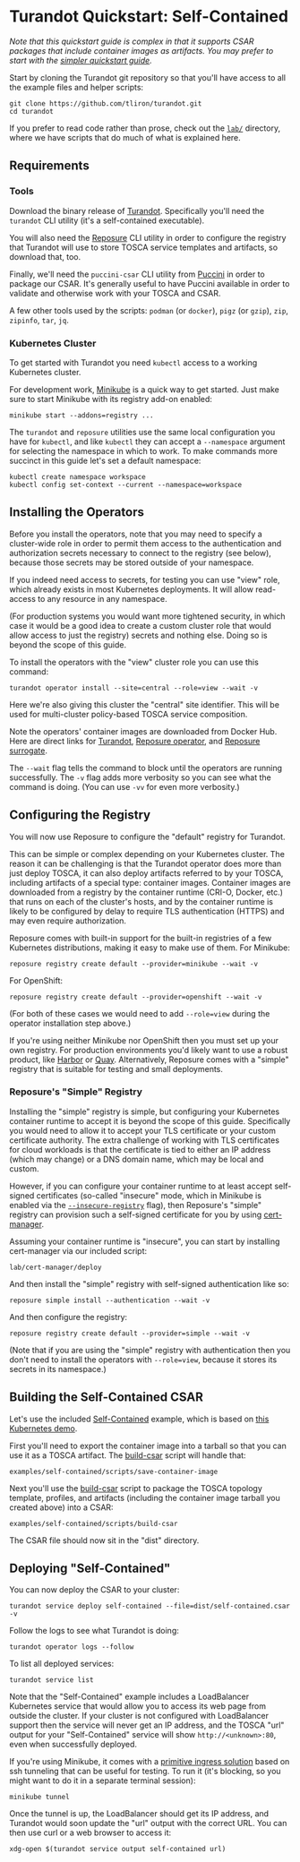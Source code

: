 Turandot Quickstart: Self-Contained
===================================

*Note that this quickstart guide is complex in that it supports CSAR packages that include
container images as artifacts. You may prefer to start with the
[simpler quickstart guide](QUICKSTART.md).*

Start by cloning the Turandot git repository so that you'll have access to all the example
files and helper scripts:

    git clone https://github.com/tliron/turandot.git
    cd turandot

If you prefer to read code rather than prose, check out the [`lab/`](lab/) directory,
where we have scripts that do much of what is explained here.

Requirements
------------

### Tools

Download the binary release of [Turandot](https://github.com/tliron/turandot/releases).
Specifically you'll need the `turandot` CLI utility (it's a self-contained executable).

You will also need the [Reposure](https://reposure.puccini.cloud/) CLI utility in
order to configure the registry that Turandot will use to store TOSCA service templates
and artifacts, so download that, too.

Finally, we'll need the `puccini-csar` CLI utility from [Puccini](https://puccini.cloud/)
in order to package our CSAR. It's generally useful to have Puccini available in
order to validate and otherwise work with your TOSCA and CSAR.

A few other tools used by the scripts: `podman` (or `docker`), `pigz` (or `gzip`),
`zip`, `zipinfo`, `tar`, `jq`.

### Kubernetes Cluster

To get started with Turandot you need `kubectl` access to a working Kubernetes
cluster.

For development work, [Minikube](https://minikube.sigs.k8s.io/docs/) is a quick way
to get started. Just make sure to start Minikube with its registry add-on enabled:

    minikube start --addons=registry ...

The `turandot` and `reposure` utilities use the same local configuration you have for
`kubectl`, and like `kubectl` they can accept a `--namespace` argument for selecting
the namespace in which to work. To make commands more succinct in this guide let's set a
default namespace:

    kubectl create namespace workspace
    kubectl config set-context --current --namespace=workspace

Installing the Operators
------------------------

Before you install the operators, note that you may need to specify a cluster-wide role
in order to permit them access to the authentication and authorization secrets necessary
to connect to the registry (see below), because those secrets may be stored outside of
your namespace.

If you indeed need access to secrets, for testing you can use "view" role, which already
exists in most Kubernetes deployments. It will allow read-access to any resource in any
namespace.

(For production systems you would want more tightened security, in which case it would
be a good idea to create a custom cluster role that would allow access to just the registry)
secrets and nothing else. Doing so is beyond the scope of this guide.

To install the operators with the "view" cluster role you can use this command:

    turandot operator install --site=central --role=view --wait -v

Here we're also giving this cluster the "central" site identifier. This will be used
for multi-cluster policy-based TOSCA service composition.

Note the operators' container images are downloaded from Docker Hub. Here are
direct links for [Turandot](https://hub.docker.com/r/tliron/turandot-operator),
[Reposure operator](https://hub.docker.com/r/tliron/reposure-operator), and
[Reposure surrogate](https://hub.docker.com/r/tliron/reposure-surrogate).

The `--wait` flag tells the command to block until the operators are running
successfully. The `-v` flag adds more verbosity so you can see what the command is
doing. (You can use `-vv` for even more verbosity.)

Configuring the Registry
------------------------

You will now use Reposure to configure the "default" registry for Turandot. 

This can be simple or complex depending on your Kubernetes cluster. The reason it can be
challenging is that the Turandot operator does more than just deploy TOSCA, it can also deploy
artifacts referred to by your TOSCA, including artifacts of a special type: container images.
Container images are downloaded from a registry by the container runtime (CRI-O, Docker, etc.)
that runs on each of the cluster's hosts, and by the container runtime is likely to be configured
by delay to require TLS authentication (HTTPS) and may even require authorization.

Reposure comes with built-in support for the built-in registries of a few Kubernetes
distributions, making it easy to make use of them. For Minikube:

    reposure registry create default --provider=minikube --wait -v

For OpenShift:

    reposure registry create default --provider=openshift --wait -v

(For both of these cases we would need to add `--role=view` during the operator
installation step above.)

If you're using neither Minikube nor OpenShift then you must set up your own registry.
For production environments you'd likely want to use a robust product, like
[Harbor](https://goharbor.io/) or [Quay](https://www.projectquay.io/).
Alternatively, Reposure comes with a "simple" registry that is suitable for testing and
small deployments.

### Reposure's "Simple" Registry

Installing the "simple" registry is simple, but configuring your Kubernetes container
runtime to accept it is beyond the scope of this guide. Specifically you would need to
allow it to accept your TLS certificate or your custom certificate authority. The extra
challenge of working with TLS certificates for cloud workloads is that the certificate
is tied to either an IP address (which may change) or a DNS domain name, which may be
local and custom.

However, if you can configure your container runtime to at least accept self-signed
certificates (so-called "insecure" mode, which in Minikube is enabled via the
[`--insecure-registry`](https://minikube.sigs.k8s.io/docs/handbook/registry/) flag),
then Reposure's "simple" registry can provision such a self-signed certificate for you
by using [cert-manager](https://github.com/jetstack/cert-manager).

Assuming your container runtime is "insecure", you can start by installing cert-manager
via our included script:

    lab/cert-manager/deploy

And then install the "simple" registry with self-signed authentication like so:

    reposure simple install --authentication --wait -v

And then configure the registry:

    reposure registry create default --provider=simple --wait -v

(Note that if you are using the "simple" registry with authentication then you don't
need to install the operators with `--role=view`, because it stores its secrets in
its namespace.)

Building the Self-Contained CSAR
--------------------------------

Let's use the included [Self-Contained](examples/self-contained/) example, which is based on
[this Kubernetes demo](https://github.com/paulbouwer/hello-kubernetes).

First you'll need to export the container image into a tarball so that you can use it as
a TOSCA artifact. The
[build-csar](examples/self-contained/scripts/save-container-image) script will handle that:

    examples/self-contained/scripts/save-container-image

Next you'll use the [build-csar](examples/self-contained/scripts/build-csar) script to package
the TOSCA topology template, profiles, and artifacts (including the container image
tarball you created above) into a CSAR:

    examples/self-contained/scripts/build-csar

The CSAR file should now sit in the "dist" directory.

Deploying "Self-Contained"
--------------------------

You can now deploy the CSAR to your cluster:

    turandot service deploy self-contained --file=dist/self-contained.csar -v

Follow the logs to see what Turandot is doing:

    turandot operator logs --follow

To list all deployed services:

    turandot service list

Note that the "Self-Contained" example includes a LoadBalancer Kubernetes service that would
allow you to access its web page from outside the cluster. If your cluster is not configured
with LoadBalancer support then the service will never get an IP address, and the TOSCA "url"
output for your "Self-Contained" service will show `http://<unknown>:80`, even when successfully
deployed.

If you're using Minikube, it comes with a
[primitive ingress solution](https://minikube.sigs.k8s.io/docs/commands/tunnel/) based on ssh
tunneling that can be useful for testing. To run it (it's blocking, so you might want to do
it in a separate terminal session):

    minikube tunnel

Once the tunnel is up, the LoadBalancer should get its IP address, and Turandot would soon
update the "url" output with the correct URL. You can then use curl or a web browser to access
it:

    xdg-open $(turandot service output self-contained url)
